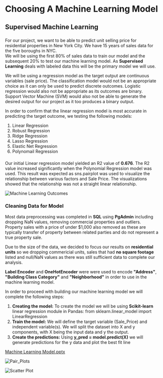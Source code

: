 # Choosing A Machine Learning Model

## Supervised Machine Learning

###
For our project, we want to be able to predict unit selling price for residential properties in New York City.  We have 15 years of sales data for the five boroughs in NYC.  
We will be using the first 80% of sales data to train our model and the subsequent 20% to test our machine learning model.  As **Supervised Learning** deals with 
labeled data this will be the primary model we will use.  

We will be using a regression model as the target output are continuous variables (sale price). The classification model would not be an appropriate choice as it can only be used to predict discrete outcomes. Logistic regression would also not be appropriate as its outcomes are binary. Support Vector Machine (SVM) would also not be able to generate the desired output for our project as it too produces a binary output.  

In order to confirm that the linear regression model is most accurate in predicting the target outcome, we testing the following models:

  1) Linear Regression 
  2) Robust Regression 
  3) Ridge Regression 
  4) Lasso Regression 
  5) Elastic Net Regression 
  6) Polynomail Regression 
 
###
Our initial Linear regression model yielded an R2 value of **0.676**.  The R2 value increased significantly when the Polynomial Regression model was used.
This result was expected as sns.pairplot was used to visualize the relationship between various factors and Sale Price. The visualizations showed that the relationship was
not a straight linear relationship.  

![Machine Learning Outcomes](https://user-images.githubusercontent.com/86161212/143789447-434cdc94-d3e5-4e66-b2df-614664509c10.PNG)

### Cleaning Data for Model
Most data preprocessing was completed in **SQL** using **PgAdmin** including dropping NaN values, removing commercial properties and outliers.  Property sales with a price of under $1,000 also removed as these are typically transfer of property between related parties and do not represent a true property sale.  

Due to the size of the data, we decided to focus our results on **residential units** so we dropping commericial units, sales that had **no square footage** listed and null/NaN values as there was still sufficient data to complete our analysis.

**Label Encoder** and **OneHotEncoder** were were used to encode **"Address"**, **"Building Class Category"** and **"Neighborhood"** in order to use in the machine learning model.

In order to proceed with building our machine learning model we will complete the following steps:
  1. **Creating the model:**
      To create the model we will be using **Scikit-learn** linear regression module in Pandas: from sklearn.linear_model import LinearRegression
  2. **Train the model:**
      We will define the target variable (Sale_Price) and independent variable(s). We will split the dataset into X and y components, with X being the input data and y the output.
  3. **Create the predictions:**
      Using **y_pred = model.predict(X)** we will generate predictions for the y data and plot the best fit line


[Machine Learning Model.pptx](https://github.com/VershaR1791/Group8_Project/files/7614561/Machine.Learning.Model.pptx)

![Pair_Plots](https://user-images.githubusercontent.com/86161212/143789443-a6ed34da-6def-4566-902b-08c89c1ee192.png)

![Scatter Plot](https://user-images.githubusercontent.com/86161212/143789463-01ded126-804d-4862-81b6-44ec43c20c43.PNG)



